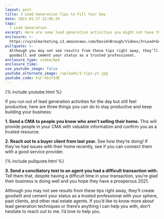 ```yaml
---
layout: post
title: 3 Lead Generation Tips to Fill Your Day
date: 2021-01-27 22:05:25
tags:
  - Lead Generation
excerpt: Here are some lead generation activities you might not have thought of.
enclosure: >-
  https://vyralmarketing.s3.amazonaws.com/David+Brough/Videos/3+Lead+Generation+Tips+to+Fill+Your+Day.mp4
pullquote: >-
  Although you may not see results from these tips right away, they’ll create
  goodwill and cement your status as a trusted professional.
enclosure_type: video/mp4
enclosure_time:
use_youtube_image: false
youtube_alternate_image: /uploads/3-tips-yt.jpg
youtube_code: kiC-kbzlSdE
---
```


{% include youtube.html %}

If you run out of lead generation activities for the day but still feel productive, here are three things you can do to stay productive and keep building your business:

**1\. Send a CMA to people you know who aren’t selling their home.** This will provide people in your CMA with valuable information and confirm you as a trusted resource.

**2\. Reach out to a buyer client from last year.** See how they’re doing\! If they’ve had issues with their home recently, see if you can connect them with a good service provider.&nbsp;

{% include pullquote.html %}

**3\. Send a conciliatory text to an agent you had a difficult transaction with.** Tell them that, despite having a difficult time in your transaction, you’re glad their business is doing well and you hope they have a prosperous 2021.&nbsp;

Although you may not see results from these tips right away, they’ll create goodwill and cement your status as a trusted professional with your sphere, past clients, and other real estate agents. If you’d like to know more about lead generation techniques or there’s anything I can help you with, don’t hesitate to reach out to me. I’d love to help you.
